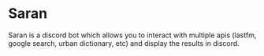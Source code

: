 # Saran

Saran is a discord bot which allows you to interact with multiple apis (lastfm, google search, urban dictionary, etc) and display the results in discord.

